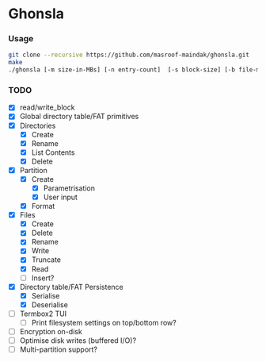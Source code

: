 # Ghonsla

### Usage

```bash
git clone --recursive https://github.com/masroof-maindak/ghonsla.git
make
./ghonsla [-m size-in-MBs] [-n entry-count]  [-s block-size] [-b file-max-block-count]
```

### TODO

- [x] read/write\_block
- [x] Global directory table/FAT primitives
- [x] Directories
	- [x] Create
    - [x] Rename
	- [x] List Contents
	- [x] Delete
- [x] Partition
	- [x] Create
        - [x] Parametrisation
        - [x] User input
	- [x] Format
- [x] Files
	- [x] Create
	- [x] Delete
	- [x] Rename
	- [x] Write
	- [x] Truncate
	- [x] Read
    - [ ] Insert?
- [x] Directory table/FAT Persistence
    - [x] Serialise
    - [x] Deserialise
- [ ] Termbox2 TUI
    - [ ] Print filesystem settings on top/bottom row?
- [ ] Encryption on-disk
- [ ] Optimise disk writes (buffered I/O)?
- [ ] Multi-partition support?
